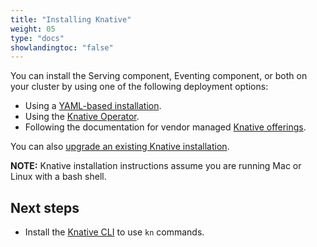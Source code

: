 ```yaml
---
title: "Installing Knative"
weight: 05
type: "docs"
showlandingtoc: "false"
---
```


You can install the Serving component, Eventing component, or both on your cluster by using one of the following deployment options:

- Using a [YAML-based installation](./any-kubernetes-cluster).
- Using the [Knative Operator](./knative-with-operators).
- Following the documentation for vendor managed [Knative offerings](../knative-offerings).

You can also [upgrade an existing Knative installation](./upgrade-installation).

**NOTE:** Knative installation instructions assume you are running Mac or Linux with a bash shell.
<!-- TODO: Link to provisioning guide for advanced installation -->

## Next steps

- Install the [Knative CLI](../client/install-kn.md) to use `kn` commands.
